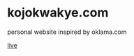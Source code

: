 # kojokwakye.com  

personal website inspired by oklama.com  

[live](https://kojokwakye.github.io/kojokwakye/)
